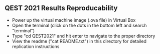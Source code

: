 ## QEST 2021 Results Reproducability
- Power up the virtual machine image (.ova file) in Virtual Box
- Open the terminal (click on the dots in the bottom left and search "terminal")
- Type "cd QEST2021" and hit enter to navigate to the proper directory
- View the readme ("cat README.txt") in this directory for detailed replication instructions
